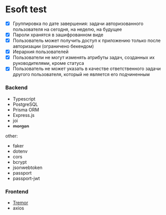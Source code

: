# Esoft test

- [x] Группировка по дате завершения: задачи авторизованного пользователя на сегодня, на неделю, на будущее
- [x] Пароли хранятся в зашифрованном виде
- [x] Пользователь может получить доступ к приложению только после авторизации (ограничено бекендом)
- [x] Иерархия пользователей
- [x] Пользователи не могут изменять атрибуты задач, созданных их руководителями, кроме статуса
- [x] Пользователь не может указать в качестве ответственного задачи другого пользователя, который не является его подчиненным

### Backend

- Typescript
- PostgreSQL
- Prisma ORM 
- Express.js
- joi
- ~~morgan~~

other:

- faker
- dotenv
- cors
- bcrypt
- jsonwebtoken
- passport
- passport-jwt

### Frontend

- [Tremor](https://www.tremor.so)
- axios
